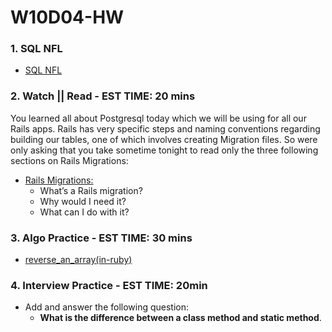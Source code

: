 # W10D04-HW

### 1. SQL NFL
- [SQL NFL](https://git.generalassemb.ly/SEIR-526/sql-nfl)

### 2. Watch || Read - EST TIME: 20 mins

You learned all about Postgresql today which we will be using for all our Rails apps.  Rails has very specific steps and naming conventions regarding building our tables, one of which involves creating Migration files. So were only asking that you take sometime tonight to read only the three following sections on Rails Migrations:

- [Rails Migrations:](https://stackify.com/rails-migration-a-complete-guide/)
    - What’s a Rails migration?
    - Why would I need it?
    - What can I do with it?

### 3. Algo Practice - EST TIME: 30 mins

- [reverse_an_array(in-ruby)](./reverse_an_array.md)

### 4.  Interview Practice - EST TIME: 20min
- Add and answer the following question: 
   - **What is the difference between a class method and static method**.


